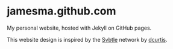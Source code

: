 jamesma.github.com
==================

My personal website, hosted with Jekyll on GitHub pages.

This website design is inspired by the [Svbtle][] network by [dcurtis][].

[Svbtle]:					http://svbtle.com/				"Svbtle"
[dcurtis]:					http://dcurt.is/				"Dustin Curtis"
